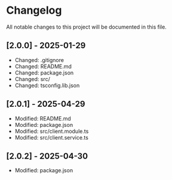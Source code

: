 # Changelog

All notable changes to this project will be documented in this file.


## [2.0.0] - 2025-01-29

- Changed: .gitignore
- Changed: README.md
- Changed: package.json
- Changed: src/
- Changed: tsconfig.lib.json

## [2.0.1] - 2025-04-29

- Modified: README.md
- Modified: package.json
- Modified: src/client.module.ts
- Modified: src/client.service.ts

## [2.0.2] - 2025-04-30

- Modified: package.json
